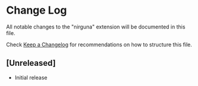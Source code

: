 # Change Log

All notable changes to the "nirguna" extension will be documented in this file.

Check [Keep a Changelog](http://keepachangelog.com/) for recommendations on how to structure this file.

## [Unreleased]

- Initial release